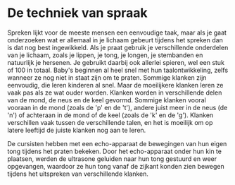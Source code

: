 # De techniek van spraak
Spreken lijkt voor de meeste mensen een eenvoudige taak, maar als je gaat onderzoeken wat er allemaal in je lichaam gebeurt tijdens het spreken dan is dat nog best ingewikkeld. Als je praat gebruik je verschillende onderdelen van je lichaam, zoals je lippen, je tong, je longen, je stembanden en natuurlijk je hersenen. Je gebruikt daarbij ook allerlei spieren, wel een stuk of 100 in totaal. Baby's beginnen al heel snel met hun taalontwikkeling, zelfs wanneer ze nog niet in staat zijn om te praten. Sommige klanken zijn eenvoudig, die leren kinderen al snel. Maar de moeilijkere klanken leren ze vaak pas als ze wat ouder worden. Klanken worden in verschillende delen van de mond, de neus en de keel gevormd. Sommige klanken vooral vooraan in de mond (zoals de 'p' en de 't'), andere juist meer in de neus (de 'n') of achteraan in de mond of de keel (zoals de 'k' en de 'g'). Klanken verschillen vaak tussen de verschillende talen, en het is moeilijk om op latere leeftijd de juiste klanken nog aan te leren.

De cursisten hebben met een echo-apparaat de bewegingen van hun eigen tong tijdens het praten bekeken. Door het echo-apparaat onder hun kin te plaatsen, werden de ultrasone geluiden naar hun tong gestuurd en weer opgevangen, waardoor ze hun tong vanaf de zijkant konden zien bewegen tijdens het uitspreken van verschillende klanken.
